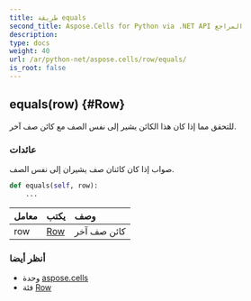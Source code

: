 ```yaml
---
title: طريقة equals
second_title: Aspose.Cells for Python via .NET API المراجع
description:
type: docs
weight: 40
url: /ar/python-net/aspose.cells/row/equals/
is_root: false
---
```

##  equals(row) {#Row}
للتحقق مما إذا كان هذا الكائن يشير إلى نفس الصف مع كائن صف آخر.


###  عائدات

صواب إذا كان كائنان صف يشيران إلى نفس الصف.


```python
def equals(self, row):
    ...
```


| معامل| يكتب| وصف|
| :- | :- | :- |
| row | [Row](/cells/ar/python-net/aspose.cells/row) | كائن صف آخر|



###  أنظر أيضا
* وحدة [aspose.cells](../../)
* فئة [Row](/cells/ar/python-net/aspose.cells/row)
